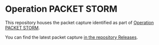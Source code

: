 # Operation PACKET STORM

This repository houses the packet capture identified as part of [Operation PACKET STORM](https://www.coretechsec.com/operation-packet-storm).

You can find the latest packet capture [in the repository Releases](https://github.com/CoreTechSecurity/packet-storm/releases).